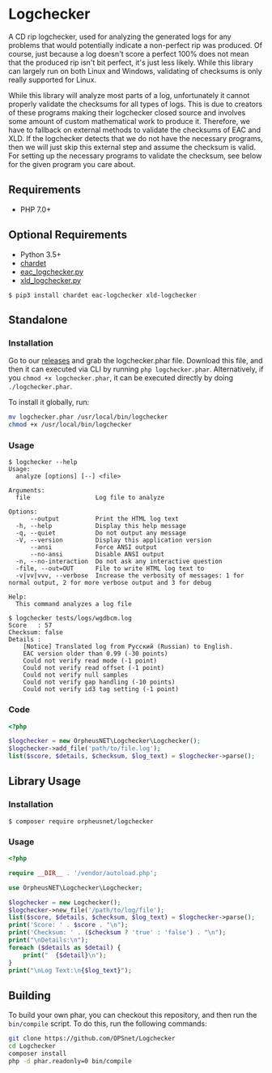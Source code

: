 Logchecker
==========

A CD rip logchecker, used for analyzing the generated logs for any problems that would potentially
indicate a non-perfect rip was produced. Of course, just because a log doesn't score a perfect 100%
does not mean that the produced rip isn't bit perfect, it's just less likely. While this library can
largely run on both Linux and Windows, validating of checksums is only really supported for Linux.

While this library will analyze most parts of a log, unfortunately it cannot properly validate the checksums
for all types of logs. This is due to creators of these programs making their logchecker closed source
and involves some amount of custom mathematical work to produce it. Therefore, we have to fallback on
external methods to validate the checksums of EAC and XLD. If the logchecker detects that we do not have
the necessary programs, then we will just skip this external step and assume the checksum is valid. For
setting up the necessary programs to validate the checksum, see below for the given program you care about.

## Requirements
* PHP 7.0+

## Optional Requirements
* Python 3.5+
* [chardet](https://github.com/chardet/chardet)
* [eac_logchecker.py](https://github.com/OPSnet/eac_logchecker.py)
* [xld_logchecker.py](https://github.com/OPSnet/xld_logchecker.py)

```
$ pip3 install chardet eac-logchecker xld-logchecker
```

## Standalone
### Installation
Go to our [releases](https://github.com/OPSnet/Logchecker/releases) and grab the logchecker.phar
file. Download this file, and then it can executed via CLI by running `php logchecker.phar`.
Alternatively, if you `chmod +x logchecker.phar`, it can be executed directly by doing `./logchecker.phar`.

To install it globally, run:
```bash
mv logchecker.phar /usr/local/bin/logchecker
chmod +x /usr/local/bin/logchecker
```

### Usage
```
$ logchecker --help
Usage:
  analyze [options] [--] <file>

Arguments:
  file                  Log file to analyze

Options:
      --output          Print the HTML log text
  -h, --help            Display this help message
  -q, --quiet           Do not output any message
  -V, --version         Display this application version
      --ansi            Force ANSI output
      --no-ansi         Disable ANSI output
  -n, --no-interaction  Do not ask any interactive question
  -file, --out=OUT      File to write HTML log text to
  -v|vv|vvv, --verbose  Increase the verbosity of messages: 1 for normal output, 2 for more verbose output and 3 for debug

Help:
  This command analyzes a log file

$ logchecker tests/logs/wgdbcm.log
Score   : 57
Checksum: false
Details :
    [Notice] Translated log from Русский (Russian) to English.
    EAC version older than 0.99 (-30 points)
    Could not verify read mode (-1 point)
    Could not verify read offset (-1 point)
    Could not verify null samples
    Could not verify gap handling (-10 points)
    Could not verify id3 tag setting (-1 point)
```

### Code
```php
<?php

$logchecker = new OrpheusNET\Logchecker\Logchecker();
$logchecker->add_file('path/to/file.log');
list($score, $details, $checksum, $log_text) = $logchecker->parse();
```

## Library Usage
### Installation
```
$ composer require orpheusnet/logchecker
```

### Usage
```php
<?php

require __DIR__ . '/vendor/autoload.php';

use OrpheusNET\Logchecker\Logchecker;

$logchecker = new Logchecker();
$logchecker->new_file('/path/to/log/file');
list($score, $details, $checksum, $log_text) = $logchecker->parse();
print('Score: ' . $score . "\n");
print('Checksum: ' . ($checksum ? 'true' : 'false') . "\n");
print("\nDetails:\n");
foreach ($details as $detail) {
    print("  {$detail}\n");
}
print("\nLog Text:\n{$log_text}");
```

## Building

To build your own phar, you can checkout this repository, and then
run the `bin/compile` script. To do this, run the following commands:
```bash
git clone https://github.com/OPSnet/Logchecker
cd Logchecker
composer install
php -d phar.readonly=0 bin/compile
```
